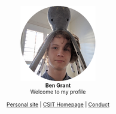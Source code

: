 <p align="center">
<img src="https://github.com/GRA0007/GRA0007/blob/master/me.png?raw=true" width="200"><br>
<b>Ben Grant</b><br>
Welcome to my profile<br><br>
<a href="https://bengrant.dev">Personal site</a> |
<a href="https://csitsociety.club">CSIT Homepage</a> |
<a href="https://conducthq.com">Conduct</a>
</p>
